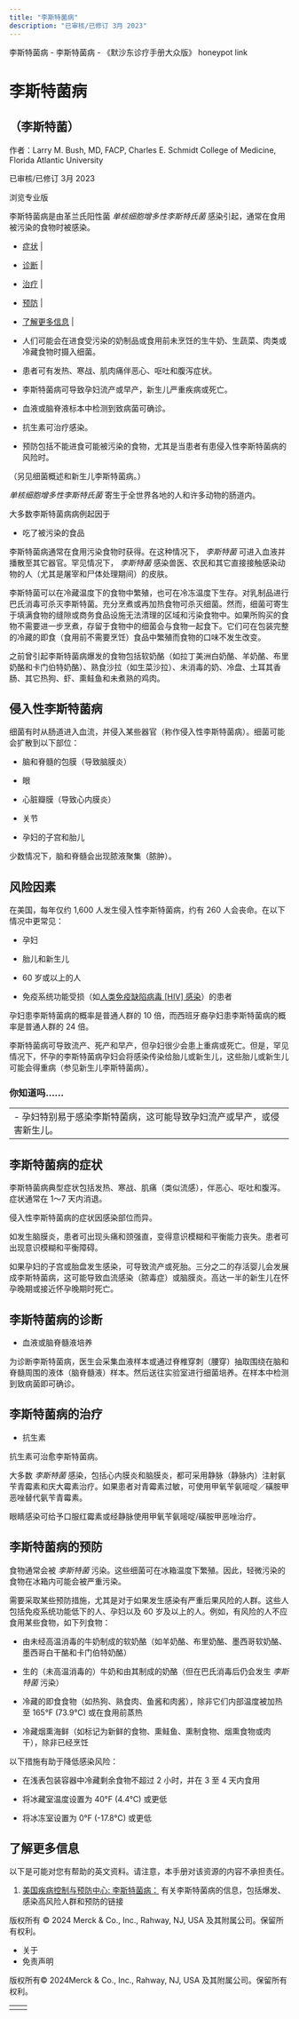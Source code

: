 ```yaml
---
title: "李斯特菌病"
description: "已审核/已修订 3月 2023"
---
```


﻿李斯特菌病 \- 李斯特菌病 \- 《默沙东诊疗手册大众版》 honeypot link

# 李斯特菌病

## （李斯特菌）

作者：Larry M. Bush, MD, FACP, Charles E. Schmidt College of Medicine, Florida Atlantic
University

已审核/已修订 3月 2023

浏览专业版

李斯特菌病是由革兰氏阳性菌 _单核细胞增多性李斯特氏菌_ 感染引起，通常在食用被污染的食物时被感染。

- [症状](#症状_v38707940_zh) \|
- [诊断](#诊断_v38707948_zh) \|
- [治疗](#治疗_v38707979_zh) \|
- [预防](#预防_v38707957_zh) \|
- [了解更多信息](#了解更多信息_v38707987_zh) \|

- 人们可能会在进食受污染的奶制品或食用前未烹饪的生牛奶、生蔬菜、肉类或冷藏食物时摄入细菌。

- 患者可有发热、寒战、肌肉痛伴恶心、呕吐和腹泻症状。

- 李斯特菌病可导致孕妇流产或早产，新生儿严重疾病或死亡。

- 血液或脑脊液标本中检测到致病菌可确诊。

- 抗生素可治疗感染。

- 预防包括不能进食可能被污染的食物，尤其是当患者有患侵入性李斯特菌病的风险时。


（另见细菌概述和新生儿李斯特菌病。）

_单核细胞增多性李斯特氏菌_ 寄生于全世界各地的人和许多动物的肠道内。

大多数李斯特菌病病例起因于

- 吃了被污染的食品


李斯特菌病通常在食用污染食物时获得。在这种情况下， _李斯特菌_ 可进入血液并播散至其它器官。罕见情况下， _李斯特菌_ 感染兽医、农民和其它直接接触感染动物的人（尤其是屠宰和尸体处理期间）的皮肤。

李斯特菌可以在冷藏温度下的食物中繁殖，也可在冷冻温度下生存。对乳制品进行巴氏消毒可杀灭李斯特菌。充分烹煮或再加热食物可杀灭细菌。然而，细菌可寄生于填满食物的缝隙或商务食品设施无法清理的区域和污染食物中。如果所购买的食物不需要进一步烹煮，存留于食物中的细菌会与食物一起食下。它们可在包装完整的冷藏的即食（食用前不需要烹饪）食品中繁殖而食物的口味不发生改变。

之前曾引起李斯特菌病爆发的食物包括软奶酪（如拉丁美洲白奶酪、羊奶酪、布里奶酪和卡门伯特奶酪）、熟食沙拉（如生菜沙拉）、未消毒的奶、冷盘、土耳其香肠、其它热狗、虾、熏鲑鱼和未煮熟的鸡肉。

## 侵入性李斯特菌病

细菌有时从肠道进入血流，并侵入某些器官（称作侵入性李斯特菌病）。细菌可能会扩散到以下部位：

- 脑和脊髓的包膜（导致脑膜炎）

- 眼

- 心脏瓣膜（导致心内膜炎）

- 关节

- 孕妇的子宫和胎儿


少数情况下，脑和脊髓会出现脓液聚集（脓肿）。

## 风险因素

在美国，每年仅约 1,600 人发生侵入性李斯特菌病，约有 260 人会丧命。在以下情况中更常见：

- 孕妇

- 胎儿和新生儿

- 60 岁或以上的人

- 免疫系统功能受损（如[人类免疫缺陷病毒 \[HIV\] 感染](./{3968D7F9-A6D5-4548-9FEE-9B14C4949664}.html)）的患者


孕妇患李斯特菌病的概率是普通人群的 10 倍，而西班牙裔孕妇患李斯特菌病的概率是普通人群的 24 倍。

李斯特菌病可导致流产、死产和早产，但孕妇很少会患上重病或死亡。但是，罕见情况下，怀孕的李斯特菌病孕妇会将感染传染给胎儿或新生儿，这些胎儿或新生儿可能会得重病（参见新生儿李斯特菌病）。

### 你知道吗……

|     |
| --- |
| - 孕妇特别易于感染李斯特菌病，这可能导致孕妇流产或早产，或侵害新生儿。 |

## 李斯特菌病的症状

李斯特菌病典型症状包括发热、寒战、肌痛（类似流感），伴恶心、呕吐和腹泻。症状通常在 1～7 天内消退。

侵入性李斯特菌病的症状因感染部位而异。

如发生脑膜炎，患者可出现头痛和颈强直，变得意识模糊和平衡能力丧失。患者可出现意识模糊和平衡障碍。

如果孕妇的子宫或胎盘发生感染，可导致流产或死胎。三分之二的存活婴儿会发展成李斯特菌病，这可能导致血流感染（脓毒症）或脑膜炎。高达一半的新生儿在怀孕晚期或接近怀孕晚期时死亡。

## 李斯特菌病的诊断

- 血液或脑脊髓液培养


为诊断李斯特菌病，医生会采集血液样本或通过脊椎穿刺（腰穿）抽取围绕在脑和脊髓周围的液体（脑脊髓液）样本。然后送往实验室进行细菌培养。在样本中检测到致病菌即可确诊。

## 李斯特菌病的治疗

- 抗生素


抗生素可治愈李斯特菌病。

大多数 _李斯特菌_ 感染，包括心内膜炎和脑膜炎，都可采用静脉（静脉内）注射氨苄青霉素和庆大霉素治疗。如果患者对青霉素过敏，可使用甲氧苄氨嘧啶／磺胺甲恶唑替代氨苄青霉素。

眼睛感染可给予口服红霉素或经静脉使用甲氧苄氨嘧啶/磺胺甲恶唑治疗。

## 李斯特菌病的预防

食物通常会被 _李斯特菌_ 污染。这些细菌可在冰箱温度下繁殖。因此，轻微污染的食物在冰箱内可能会被严重污染。

需要采取某些预防措施，尤其是对于如果发生感染有严重后果风险的人群。这些人包括免疫系统功能低下的人、孕妇以及 60 岁及以上的人。例如，有风险的人不应食用某些食物，如下列食物：

- 由未经高温消毒的牛奶制成的软奶酪（如羊奶酪、布里奶酪、墨西哥软奶酪、墨西哥白干酪和卡门伯特奶酪）

- 生的（未高温消毒的）牛奶和由其制成的奶酪（但在巴氏消毒后仍会发生 _李斯特菌_ 污染）

- 冷藏的即食食物（如热狗、熟食肉、鱼酱和肉酱），除非它们内部温度被加热至 165°F (73.9°C) 或在食用前蒸热

- 冷藏烟熏海鲜（如标记为新鲜的食物、熏鲑鱼、熏制食物、烟熏食物或肉干），除非已经烹饪


以下措施有助于降低感染风险：

- 在浅表包装容器中冷藏剩余食物不超过 2 小时，并在 3 至 4 天内食用

- 将冰藏室温度设置为 40°F (4.4°C) 或更低

- 将冰冻室设置为 0°F (-17.8°C) 或更低


## 了解更多信息

以下是可能对您有帮助的英文资料。请注意，本手册对该资源的内容不承担责任。

1. [美国疾病控制与预防中心: 李斯特菌病：](http://www.cdc.gov/listeria/index.html) 有关李斯特菌病的信息，包括爆发、感染高风险人群和预防的链接




版权所有 © 2024
Merck & Co., Inc., Rahway, NJ, USA 及其附属公司。保留所有权利。

- 关于
- 免责声明

版权所有© 2024Merck & Co., Inc., Rahway, NJ, USA 及其附属公司。保留所有权利。

|     |     |
| --- | --- |
|  |  |